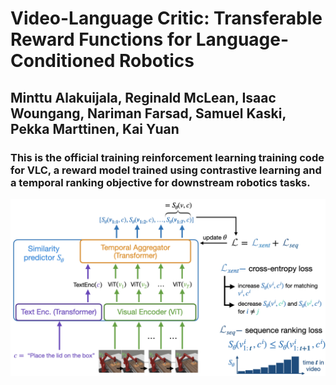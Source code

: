 # Video-Language Critic: Transferable Reward Functions for Language-Conditioned Robotics 

## Minttu Alakuijala, Reginald McLean, Isaac Woungang, Nariman Farsad, Samuel Kaski, Pekka Marttinen, Kai Yuan

### This is the official training reinforcement learning training code for VLC, a reward model trained using contrastive learning and a temporal ranking objective for downstream robotics tasks.

<img src='assets/VLC_overview_v2.001.png'>
